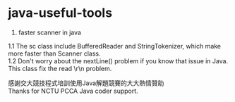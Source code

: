 # java-useful-tools
  
1. faster scanner in java  
  
1.1 The sc class include BufferedReader and StringTokenizer, which make more faster than Scanner class.   
1.2 Don't worry about the nextLine() problem if you know that issue in Java. This class fix the read \r\n problem.  
  
感謝交大競技程式培訓使用Java解題競賽的大大熱情贊助   
Thanks for NCTU PCCA Java coder support.  
